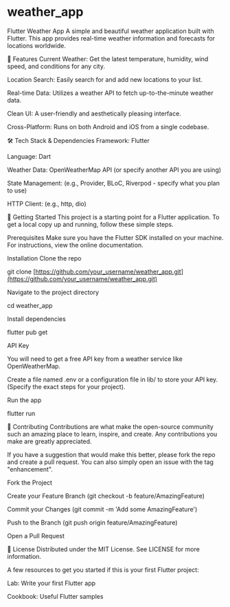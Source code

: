 # weather_app
Flutter Weather App
A simple and beautiful weather application built with Flutter. This app provides real-time weather information and forecasts for locations worldwide.

🌟 Features
Current Weather: Get the latest temperature, humidity, wind speed, and conditions for any city.

Location Search: Easily search for and add new locations to your list.

Real-time Data: Utilizes a weather API to fetch up-to-the-minute weather data.

Clean UI: A user-friendly and aesthetically pleasing interface.

Cross-Platform: Runs on both Android and iOS from a single codebase.

🛠️ Tech Stack & Dependencies
Framework: Flutter

Language: Dart

Weather Data: OpenWeatherMap API (or specify another API you are using)

State Management: (e.g., Provider, BLoC, Riverpod - specify what you plan to use)

HTTP Client: (e.g., http, dio)

🚀 Getting Started
This project is a starting point for a Flutter application. To get a local copy up and running, follow these simple steps.

Prerequisites
Make sure you have the Flutter SDK installed on your machine. For instructions, view the online documentation.

Installation
Clone the repo

git clone [https://github.com/your_username/weather_app.git](https://github.com/your_username/weather_app.git)

Navigate to the project directory

cd weather_app

Install dependencies

flutter pub get

API Key

You will need to get a free API key from a weather service like OpenWeatherMap.

Create a file named .env or a configuration file in lib/ to store your API key. (Specify the exact steps for your project).

Run the app

flutter run

🤝 Contributing
Contributions are what make the open-source community such an amazing place to learn, inspire, and create. Any contributions you make are greatly appreciated.

If you have a suggestion that would make this better, please fork the repo and create a pull request. You can also simply open an issue with the tag "enhancement".

Fork the Project

Create your Feature Branch (git checkout -b feature/AmazingFeature)

Commit your Changes (git commit -m 'Add some AmazingFeature')

Push to the Branch (git push origin feature/AmazingFeature)

Open a Pull Request

📄 License
Distributed under the MIT License. See LICENSE for more information.

A few resources to get you started if this is your first Flutter project:

Lab: Write your first Flutter app

Cookbook: Useful Flutter samples

